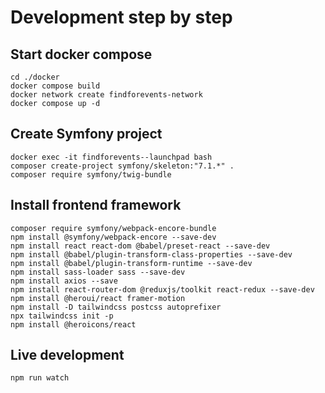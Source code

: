#   Development step by step
##  Start docker compose
```
cd ./docker
docker compose build
docker network create findforevents-network
docker compose up -d
```
##  Create Symfony project
```
docker exec -it findforevents--launchpad bash
composer create-project symfony/skeleton:"7.1.*" .
composer require symfony/twig-bundle
```
##  Install frontend framework
```
composer require symfony/webpack-encore-bundle
npm install @symfony/webpack-encore --save-dev
npm install react react-dom @babel/preset-react --save-dev
npm install @babel/plugin-transform-class-properties --save-dev
npm install @babel/plugin-transform-runtime --save-dev
npm install sass-loader sass --save-dev
npm install axios --save
npm install react-router-dom @reduxjs/toolkit react-redux --save-dev
npm install @heroui/react framer-motion
npm install -D tailwindcss postcss autoprefixer
npx tailwindcss init -p
npm install @heroicons/react
```
##  Live development
```
npm run watch
```